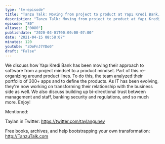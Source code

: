 ```yaml
---
type: "tv-episode"
title: "Tanzu Talk: Moving from project to product at Yapı Kredi Bank, with Taylan Güney"
description: "Tanzu Talk: Moving from project to product at Yapı Kredi Bank, with Taylan Güney"
episode: "80"
aliases: ["0080"]
publishdate: "2020-04-01T00:00:00-07:00"
date: "2021-04-15 08:58:07"
minutes: 120
youtube: "zDoFnJ7YDo0"
draft: "False"
---
```


We discuss how Yapı Kredi Bank has been moving their approach to software from a  project mindset to a product mindset. Part of this re-organizing around product lines. To do this, the team analyzed their portfolio of 300+ apps and to define the products. As IT has been evolving, they're now working on transforming their relationship with the business side as well. We also discuss building up bi-directional trust between management and staff, banking security and regulations, and so much more. Enjoy!

Mentioned:

Taylan in Twitter: https://twitter.com/taylanguney

Free books, archives, and help bootstrapping your own transformation: http://TanzuTalk.com